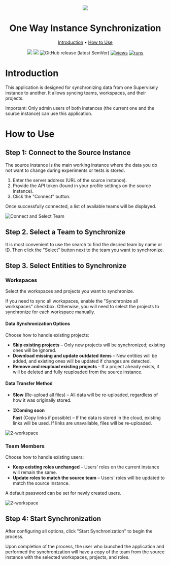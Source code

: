 <div align="center" markdown>
<img src="https://github.com/user-attachments/assets/65c9e51f-b284-49d1-a321-0d4bce0d06a3" />
  
# One Way Instance Synchronization

<p align="center">
  <a href="#Introduction">Introduction</a> •
  <a href="#How-to-Use">How to Use</a>
</p>

[![](https://img.shields.io/badge/supervisely-ecosystem-brightgreen)](../../../../supervisely-ecosystem/one-way-instance-sync)
[![](https://img.shields.io/badge/slack-chat-green.svg?logo=slack)](https://supervisely.com/slack)
![GitHub release (latest SemVer)](https://img.shields.io/github/v/release/supervisely-ecosystem/one-way-instance-sync)
[![views](https://app.supervisely.com/img/badges/views/supervisely-ecosystem/one-way-instance-sync.png)](https://supervisely.com)
[![runs](https://app.supervisely.com/img/badges/runs/supervisely-ecosystem/one-way-instance-sync.png)](https://supervisely.com)

</div>

# Introduction

This application is designed for synchronizing data from one Supervisely instance to another. It allows syncing teams, workspaces, and their projects.

Important: Only admin users of both instances (the current one and the source instance) can use this application.

</details>

# How to Use

## Step 1: Connect to the Source Instance

The source instance is the main working instance where the data you do not want to change during experiments or tests is stored.

1. Enter the server address (URL of the source instance).
2. Provide the API token (found in your profile settings on the source instance).
3. Click the "Connect" button.

Once successfully connected, a list of available teams will be displayed.

![Connect and Select Team](https://github.com/user-attachments/assets/cafd9af1-68f3-4855-9370-76b6ec879b8d)

## Step 2. Select a Team to Synchronize

It is most convenient to use the search to find the desired team by name or ID. Then click the "Select" button next to the team you want to synchronize.

## Step 3. Select Entities to Synchronize

### Workspaces

Select the workspaces and projects you want to synchronize.

If you need to sync all workspaces, enable the "Synchronize all workspaces" checkbox. Otherwise, you will need to select the projects to synchronize for each workspace manually.

#### Data Synchronization Options

Choose how to handle existing projects:

-   **Skip existing projects** – Only new projects will be synchronized; existing ones will be ignored.
-   **Download missing and update outdated items** – New entities will be added, and existing ones will be updated if changes are detected.
-   **Remove and reupload existing projects** – If a project already exists, it will be deleted and fully reuploaded from the source instance.

#### Data Transfer Method

-   **Slow** (Re-upload all files) – All data will be re-uploaded, regardless of how it was originally stored.

-   ⏳**Coming soon** <br>
    **Fast** (Copy links if possible) – If the data is stored in the cloud, existing links will be used. If links are unavailable, files will be re-uploaded.

![2-workspace](https://github.com/user-attachments/assets/6bccd509-2653-4f46-8250-c22cf841b3b8)

### Team Members

Choose how to handle existing users:

-   **Keep existing roles unchanged** – Users' roles on the current instance will remain the same.
-   **Update roles to match the source team** – Users' roles will be updated to match the source instance.

A default password can be set for newly created users.

![2-workspace](https://github.com/user-attachments/assets/3a5efaab-d6d7-4b13-b885-cc2aff441cea)

## Step 4: Start Synchronization

After configuring all options, click "Start Synchronization" to begin the process.

Upon completion of the process, the user who launched the application and performed the synchronization will have a copy of the team from the source instance with the selected workspaces, projects, and roles.
